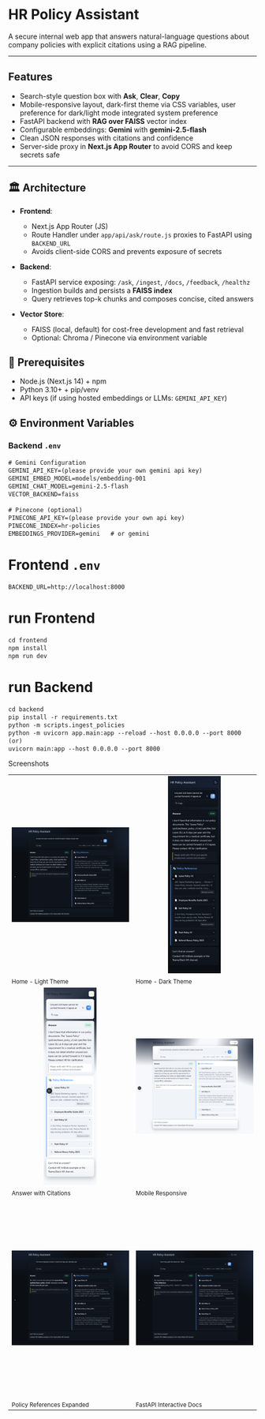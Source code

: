 # HR Policy Assistant

A secure internal web app that answers natural-language questions about company policies with explicit citations using a RAG pipeline.

---

##  Features

-  Search-style question box with **Ask**, **Clear**, **Copy**  
-  Mobile-responsive layout, dark-first theme via CSS variables, user preference for dark/light mode integrated system preference
-  FastAPI backend with **RAG over FAISS** vector index  
-  Configurable embeddings: **Gemini** with **gemini-2.5-flash**  
-  Clean JSON responses with citations and confidence  
-  Server-side proxy in **Next.js App Router** to avoid CORS and keep secrets safe  

---

## 🏛 Architecture

- **Frontend**:  
  - Next.js App Router (JS)  
  - Route Handler under `app/api/ask/route.js` proxies to FastAPI using `BACKEND_URL`  
  - Avoids client-side CORS and prevents exposure of secrets  

- **Backend**:  
  - FastAPI service exposing: `/ask`, `/ingest`, `/docs`, `/feedback`, `/healthz`  
  - Ingestion builds and persists a **FAISS index**  
  - Query retrieves top-k chunks and composes concise, cited answers  

- **Vector Store**:  
  - FAISS (local, default) for cost-free development and fast retrieval  
  - Optional: Chroma / Pinecone via environment variable  

## 🔧 Prerequisites

- Node.js (Next.js 14) + npm  
- Python 3.10+ + pip/venv  
- API keys (if using hosted embeddings or LLMs:  `GEMINI_API_KEY`)  

## ⚙️ Environment Variables

### Backend `.env`
```env
# Gemini Configuration
GEMINI_API_KEY=(please provide your own gemini api key)
GEMINI_EMBED_MODEL=models/embedding-001
GEMINI_CHAT_MODEL=gemini-2.5-flash
VECTOR_BACKEND=faiss

# Pinecone (optional)
PINECONE_API_KEY=(please provide your own api key)
PINECONE_INDEX=hr-policies
EMBEDDINGS_PROVIDER=gemini   # or gemini
```
# Frontend `.env`
```env
BACKEND_URL=http://localhost:8000
```
# run Frontend
```env
cd frontend
npm install
npm run dev
```
# run Backend
```env
cd backend
pip install -r requirements.txt
python -m scripts.ingest_policies
python -m uvicorn app.main:app --reload --host 0.0.0.0 --port 8000
(or)
uvicorn main:app --host 0.0.0.0 --port 8000
```






Screenshots
<table>
  <tr>
    <td><img src="/assets/ss1.png" alt="Home - Light Theme" style="height:400px;width:400px;object-fit:contain;" /><br/><sub>Home - Light Theme</sub></td>
    <td><img src="/assets/ss2.png" alt="Home - Dark Theme" style="height:400px;width:400px;object-fit:contain;" /><br/><sub>Home - Dark Theme</sub></td>
  </tr>
  <tr>
    <td><img src="/assets/ss3.png" alt="Answer with Citations" style="height:400px;width:400px;object-fit:contain;" /><br/><sub>Answer with Citations</sub></td>
    <td><img src="/assets/ss4.png" alt="Mobile Responsive" style="height:400px;width:400px;object-fit:contain;" /><br/><sub>Mobile Responsive</sub></td>
  </tr>
  <tr>
    <td><img src="/assets/ss5.png" alt="Policy References" style="height:400px;width:400px;object-fit:contain;" /><br/><sub>Policy References Expanded</sub></td>
    <td><img src="/assets/ss6.png" alt="FastAPI Docs" style="height:400px;width:400px;object-fit:contain;" /><br/><sub>FastAPI Interactive Docs</sub></td>
  </tr>
</table>


